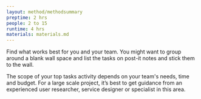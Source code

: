 ```yaml
---
layout: method/methodsummary
preptime: 2 hrs
people: 2 to 15
runtime: 4 hrs
materials: materials.md
---
```

<!-- Preparation --> 
Find what works best for you and your team. You might want to group around a blank wall space and list the tasks on post-it notes and stick them to the wall.

The scope of your top tasks activity depends on your team's needs, time and budget. For a large scale project, it’s best to get guidance from an experienced user researcher, service designer or specialist in this area.
